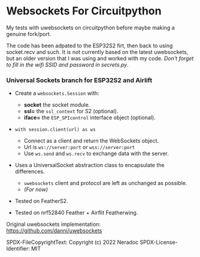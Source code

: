 # Websockets For Circuitpython
My tests with uwebsockets on circuitpython before maybe making a genuine fork/port.

The code has been adpated to the ESP32S2 firt, then back to using socket.recv and such. It is not currently based on the latest uwebsockets, but an older version that I was using and worked with my code. *Don't forget to fill in the wifi SSID and password in secrets.py*.

### Universal Sockets branch for ESP32S2 and Airlift
-	Create a `websockets.Session` with:
	-	**socket** the socket module.
	-	**ssl=** the `ssl_context` for S2 (optional).
	-	**iface=** the `ESP_SPIcontrol` interface object (optional).
-	`with session.client(url) as ws`
	-	Connect as a client and return the WebSockets object.
	-	Url is `ws://server:port` or `wss://server:port`
	-	Use `ws.send` and `ws.recv` to exchange data with the server.
-	Uses a UniversalSocket abstraction class to encapsulate the differences.
	-	`uwebsockets` client and protocol are left as unchanged as possible.
	-	*(For now)*

-	Tested on FeatherS2.
-	Tested on nrf52840 Feather + Airflit Featherwing.

Original uwebsockets implementation:
https://github.com/danni/uwebsockets


SPDX-FileCopyrightText: Copyright (c) 2022 Neradoc
SPDX-License-Identifier: MIT
